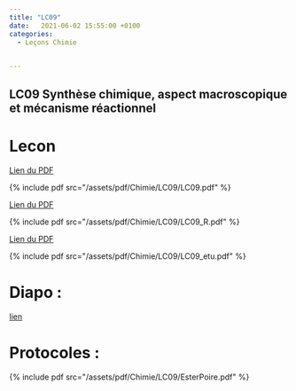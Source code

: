```yaml
---
title: "LC09"
date:   2021-06-02 15:55:00 +0100
categories:
  - Leçons Chimie

  
---
```


## LC09 Synthèse chimique, aspect macroscopique et mécanisme réactionnel

# Lecon

[Lien du PDF](/assets/pdf/Chimie/LC09/LC09.pdf)

{% include pdf src="/assets/pdf/Chimie/LC09/LC09.pdf" %}

[Lien du PDF](/assets/pdf/Chimie/LC09/LC09_R.pdf)

{% include pdf src="/assets/pdf/Chimie/LC09/LC09_R.pdf" %}

[Lien du PDF](/assets/pdf/Chimie/LC09/LC09_etu.pdf)

{% include pdf src="/assets/pdf/Chimie/LC09/LC09_etu.pdf" %}


# Diapo : 

<a href="/assets/pdf/Chimie/LC09/LC09.pptx" download>lien</a>

# Protocoles :

{% include pdf src="/assets/pdf/Chimie/LC09/EsterPoire.pdf" %}


